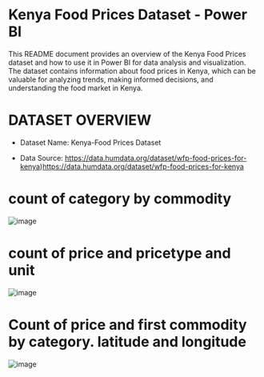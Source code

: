 # Kenya Food Prices Dataset - Power BI

This README document provides an overview of the Kenya Food Prices dataset and how to use it in Power BI for data analysis and visualization. The dataset contains information about food prices in Kenya, which can be valuable for analyzing trends, making informed decisions, and understanding the food market in Kenya.


# DATASET OVERVIEW
* Dataset Name: Kenya-Food Prices Dataset
  
* Data Source: https://data.humdata.org/dataset/wfp-food-prices-for-kenya)https://data.humdata.org/dataset/wfp-food-prices-for-kenya

# count of category by commodity
![image](https://github.com/saru254/Kenya-Food-Prices/assets/107751782/3fec16c0-1031-4e7f-b597-f25e90269855)

# count of price and pricetype and unit
![image](https://github.com/saru254/Kenya-Food-Prices/assets/107751782/03e603b2-37d3-42ad-acf9-940d9de293f5)

# Count of price and first commodity by category. latitude and longitude
![image](https://github.com/saru254/Kenya-Food-Prices/assets/107751782/950f562d-c527-40e4-9deb-03c20774dcdd)





